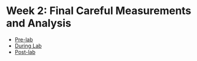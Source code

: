 # Week 2: Final Careful Measurements and Analysis

+ [Pre-lab](week2-prelab)
+ [During Lab](week2-during-lab)
+ [Post-lab](week2-postlab)


